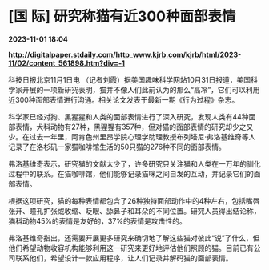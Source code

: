 # [国 际] 研究称猫有近300种面部表情

**2023-11-01 18:04**

**http://digitalpaper.stdaily.com/http_www.kjrb.com/kjrb/html/2023-11/02/content_561898.htm?div=-1**

 科技日报北京11月1日电 （记者刘霞）据美国趣味科学网站10月31日报道，美国科学家开展的一项新研究表明，猫并不像人们此前认为的那么“高冷”，它们可以利用近300种面部表情进行沟通。相关论文发表于最新一期《行为过程》杂志。

 科学家已经对狗、黑猩猩和人类的面部表情进行了深入研究，发现人类有44种面部表情，犬科动物有27种，黑猩猩有357种，但对猫的面部表情的研究却少之又少。在过去一年里，阿肯色州里昂学院心理学助理教授布列塔尼·弗洛基维奇等人记录了在洛杉矶一家猫咖啡馆生活的50只猫的276种不同的面部表情。

 弗洛基维奇表示，研究猫的文献太少了，许多研究只关注猫和人类在一万年的驯化过程中的联系。在猫咖啡馆，他们能够记录猫咪之间自发的互动，并记录它们的面部表情。

 根据这项研究，猫的每种表情都包含了26种独特面部动作中的4种左右，包括嘴唇张开、瞳孔扩张或收缩、眨眼、舔鼻子和耳朵的不同位置。研究人员得出结论称，猫科动物45%的表情是友好的，37%的表情是攻击性的。

 弗洛基维奇指出，还需要开展更多研究来确切地了解这些猫对彼此“说”了什么，但他们希望动物收容机构能够利用这一研究来更好地评估他们照顾的猫。目前已有公司联系他们，希望设计一款应用程序，让人们记录并解码猫的面部表情。